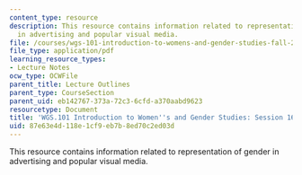 ```yaml
---
content_type: resource
description: This resource contains information related to representation of gender
  in advertising and popular visual media.
file: /courses/wgs-101-introduction-to-womens-and-gender-studies-fall-2014/87e63e4d118e1cf9eb7b8ed70c2ed03d_MITWGS_101F14_Sess16.pdf
file_type: application/pdf
learning_resource_types:
- Lecture Notes
ocw_type: OCWFile
parent_title: Lecture Outlines
parent_type: CourseSection
parent_uid: eb142767-373a-72c3-6cfd-a370aabd9623
resourcetype: Document
title: 'WGS.101 Introduction to Women''s and Gender Studies: Session 16 Lecture Outline'
uid: 87e63e4d-118e-1cf9-eb7b-8ed70c2ed03d
---
```

This resource contains information related to representation of gender in advertising and popular visual media.